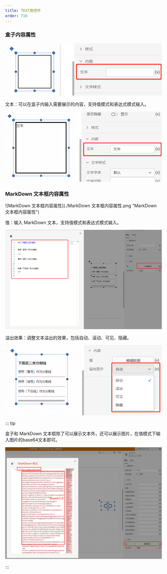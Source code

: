 ```yaml
---
title: TEXT类控件
order: 716
---
```


### 盒子内容属性

![盒子内容属性](./盒子内容属性.png "盒子内容属性")

文本：可以在盒子内输入需要展示的内容，支持值模式和表达式模式输入。

![盒子文本](./盒子文本.png "盒子文本")

### MarkDown 文本框内容属性

![MarkDown 文本框内容属性](./MarkDown 文本框内容属性.png "MarkDown 文本框内容属性")

值：输入 MarkDown 文本，支持值模式和表达式模式输入。

![ MarkDown 文本框](./MarkDown文本框.png "MarkDown 文本框")

溢出效果：调整文本溢出的效果，包括自动、滚动、可见、隐藏。

![溢出效果](./溢出效果.png "溢出效果")

::: tip

盒子和 MarkDown 文本框除了可以展示文本外，还可以展示图片，在值模式下输入图片的base64文本即可。

![插入图片](./插入图片.png "插入图片")

:::

